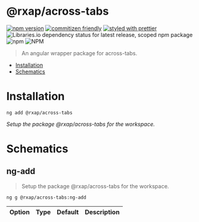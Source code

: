 @rxap/across-tabs
======

[![npm version](https://img.shields.io/npm/v/@rxap/across-tabs?style=flat-square)](https://www.npmjs.com/package/@rxap/across-tabs)
[![commitizen friendly](https://img.shields.io/badge/commitizen-friendly-brightgreen.svg?style=flat-square)](https://commitizen.github.io/cz-cli/)
[![styled with prettier](https://img.shields.io/badge/styled_with-prettier-ff69b4.svg?style=flat-square)](https://github.com/prettier/prettier)
![Libraries.io dependency status for latest release, scoped npm package](https://img.shields.io/librariesio/release/npm/@rxap/across-tabs)
![npm](https://img.shields.io/npm/dm/@rxap/across-tabs)
![NPM](https://img.shields.io/npm/l/@rxap/across-tabs)

> An angular wrapper package for across-tabs.

- [Installation](#installation)
- [Schematics](#schematics)

# Installation

```
ng add @rxap/across-tabs
```

*Setup the package @rxap/across-tabs for the workspace.*

# Schematics

## ng-add
> Setup the package @rxap/across-tabs for the workspace.

```
ng g @rxap/across-tabs:ng-add
```

Option | Type | Default | Description
--- | --- | --- | ---


